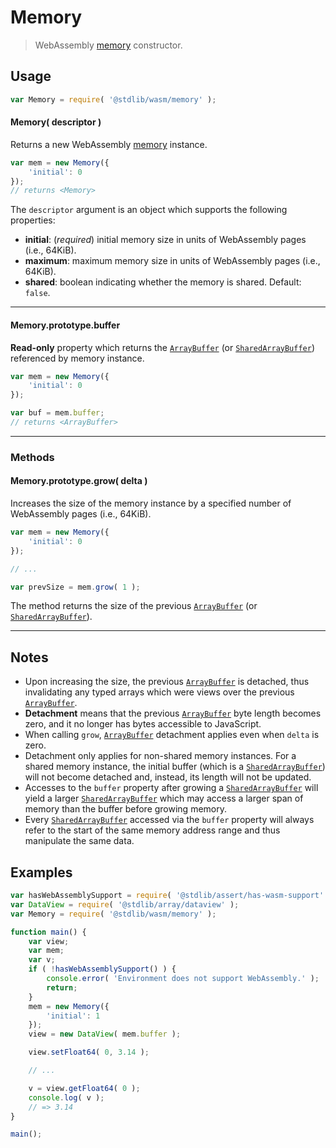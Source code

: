 <!--

@license Apache-2.0

Copyright (c) 2024 The Stdlib Authors.

Licensed under the Apache License, Version 2.0 (the "License");
you may not use this file except in compliance with the License.
You may obtain a copy of the License at

   http://www.apache.org/licenses/LICENSE-2.0

Unless required by applicable law or agreed to in writing, software
distributed under the License is distributed on an "AS IS" BASIS,
WITHOUT WARRANTIES OR CONDITIONS OF ANY KIND, either express or implied.
See the License for the specific language governing permissions and
limitations under the License.

-->

# Memory

> WebAssembly [memory][mdn-webassembly-memory] constructor.

<!-- Section to include introductory text. Make sure to keep an empty line after the intro `section` element and another before the `/section` close. -->

<section class="intro">

</section>

<!-- /.intro -->

<!-- Package usage documentation. -->

<section class="usage">

## Usage

```javascript
var Memory = require( '@stdlib/wasm/memory' );
```

#### Memory( descriptor )

Returns a new WebAssembly [memory][mdn-webassembly-memory] instance.

```javascript
var mem = new Memory({
    'initial': 0
});
// returns <Memory>
```

The `descriptor` argument is an object which supports the following properties:

-   **initial**: (_required_) initial memory size in units of WebAssembly pages (i.e., 64KiB).
-   **maximum**: maximum memory size in units of WebAssembly pages (i.e., 64KiB).
-   **shared**: boolean indicating whether the memory is shared. Default: `false`.

* * *

<a name="prop-buffer"></a>

#### Memory.prototype.buffer

**Read-only** property which returns the [`ArrayBuffer`][@stdlib/array/buffer] (or [`SharedArrayBuffer`][@stdlib/array/shared-buffer]) referenced by memory instance.

```javascript
var mem = new Memory({
    'initial': 0
});

var buf = mem.buffer;
// returns <ArrayBuffer>
```

* * *

### Methods

<a name="method-grow"></a>

#### Memory.prototype.grow( delta )

Increases the size of the memory instance by a specified number of WebAssembly pages (i.e., 64KiB).

```javascript
var mem = new Memory({
    'initial': 0
});

// ...

var prevSize = mem.grow( 1 );
```

The method returns the size of the previous [`ArrayBuffer`][@stdlib/array/buffer] (or [`SharedArrayBuffer`][@stdlib/array/shared-buffer]).

</section>

<!-- /.usage -->

* * *

<!-- Package usage notes. Make sure to keep an empty line after the `section` element and another before the `/section` close. -->

<section class="notes">

## Notes

-   Upon increasing the size, the previous [`ArrayBuffer`][@stdlib/array/buffer] is detached, thus invalidating any typed arrays which were views over the previous [`ArrayBuffer`][@stdlib/array/buffer].
-   **Detachment** means that the previous [`ArrayBuffer`][@stdlib/array/buffer] byte length becomes zero, and it no longer has bytes accessible to JavaScript.
-   When calling `grow`, [`ArrayBuffer`][@stdlib/array/buffer] detachment applies even when `delta` is zero.
-   Detachment only applies for non-shared memory instances. For a shared memory instance, the initial buffer (which is a [`SharedArrayBuffer`][@stdlib/array/shared-buffer]) will not become detached and, instead, its length will not be updated.
-   Accesses to the `buffer` property after growing a [`SharedArrayBuffer`][@stdlib/array/shared-buffer] will yield a larger [`SharedArrayBuffer`][@stdlib/array/shared-buffer] which may access a larger span of memory than the buffer before growing memory.
-   Every [`SharedArrayBuffer`][@stdlib/array/shared-buffer] accessed via the `buffer` property will always refer to the start of the same memory address range and thus manipulate the same data.

</section>

<!-- /.notes -->

<!-- Package usage examples. -->

<section class="examples">

## Examples

<!-- eslint no-undef: "error" -->

```javascript
var hasWebAssemblySupport = require( '@stdlib/assert/has-wasm-support' );
var DataView = require( '@stdlib/array/dataview' );
var Memory = require( '@stdlib/wasm/memory' );

function main() {
    var view;
    var mem;
    var v;
    if ( !hasWebAssemblySupport() ) {
        console.error( 'Environment does not support WebAssembly.' );
        return;
    }
    mem = new Memory({
        'initial': 1
    });
    view = new DataView( mem.buffer );

    view.setFloat64( 0, 3.14 );

    // ...

    v = view.getFloat64( 0 );
    console.log( v );
    // => 3.14
}

main();
```

</section>

<!-- /.examples -->

<!-- Section to include cited references. If references are included, add a horizontal rule *before* the section. Make sure to keep an empty line after the `section` element and another before the `/section` close. -->

<section class="references">

</section>

<!-- /.references -->

<!-- Section for related `stdlib` packages. Do not manually edit this section, as it is automatically populated. -->

<section class="related">

</section>

<!-- /.related -->

<!-- Section for all links. Make sure to keep an empty line after the `section` element and another before the `/section` close. -->

<section class="links">

[mdn-webassembly-memory]: https://developer.mozilla.org/en-US/docs/WebAssembly/JavaScript_interface/Memory

[@stdlib/array/buffer]: https://www.npmjs.com/package/@stdlib/array-buffer

[@stdlib/array/shared-buffer]: https://www.npmjs.com/package/@stdlib/array-shared-buffer

</section>

<!-- /.links -->
